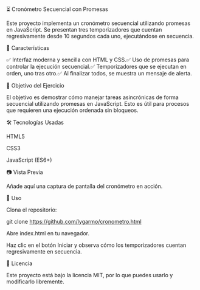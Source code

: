 ⏳ Cronómetro Secuencial con Promesas

Este proyecto implementa un cronómetro secuencial utilizando promesas en JavaScript. Se presentan tres temporizadores que cuentan regresivamente desde 10 segundos cada uno, ejecutándose en secuencia.

🚀 Características

✅ Interfaz moderna y sencilla con HTML y CSS.✅ Uso de promesas para controlar la ejecución secuencial.✅ Temporizadores que se ejecutan en orden, uno tras otro.✅ Al finalizar todos, se muestra un mensaje de alerta.

📌 Objetivo del Ejercicio

El objetivo es demostrar cómo manejar tareas asincrónicas de forma secuencial utilizando promesas en JavaScript. Esto es útil para procesos que requieren una ejecución ordenada sin bloqueos.

🛠️ Tecnologías Usadas

HTML5

CSS3

JavaScript (ES6+)

📷 Vista Previa

Añade aquí una captura de pantalla del cronómetro en acción.

🏁 Uso

Clona el repositorio:

git clone https://github.com/lygarmo/cronometro.html

Abre index.html en tu navegador.

Haz clic en el botón Iniciar y observa cómo los temporizadores cuentan regresivamente en secuencia.

📜 Licencia

Este proyecto está bajo la licencia MIT, por lo que puedes usarlo y modificarlo libremente.
